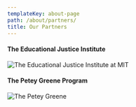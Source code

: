 ```yaml
---
templateKey: about-page
path: /about/partners/
title: Our Partners
---
```

#### The Educational Justice Institute

![The Educational Justice Institute at MIT](/img/teji.png)



#### The Petey Greene Program

![The Petey Greene](/img/peteygreene.jpg)

